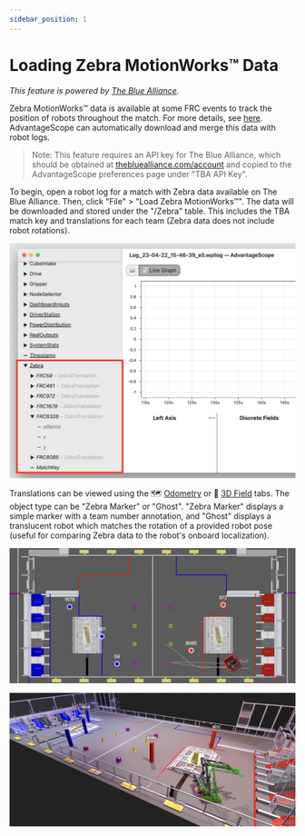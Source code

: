 ```yaml
---
sidebar_position: 1
---
```


# Loading Zebra MotionWorks™ Data

_This feature is powered by [The Blue Alliance](https://www.thebluealliance.com)._

Zebra MotionWorks™ data is available at some FRC events to track the position of robots throughout the match. For more details, see [here](https://www.firstinspires.org/robotics/frc/blog/2023-zebra-motionworks-for-first-robotics-competition-at-the-first-championship). AdvantageScope can automatically download and merge this data with robot logs.

> Note: This feature requires an API key for The Blue Alliance, which should be obtained at [thebluealliance.com/account](https://www.thebluealliance.com/account) and copied to the AdvantageScope preferences page under "TBA API Key".

To begin, open a robot log for a match with Zebra data available on The Blue Alliance. Then, click "File" > "Load Zebra MotionWorks™". The data will be downloaded and stored under the "/Zebra" table. This includes the TBA match key and translations for each team (Zebra data does not include robot rotations).

![Zebra fields](./img/zebra-1.png)

Translations can be viewed using the 🗺️ [Odometry](../tab-reference/odometry.md) or 👀 [3D Field](../tab-reference/3d-field.md) tabs. The object type can be "Zebra Marker" or "Ghost". "Zebra Marker" displays a simple marker with a team number annotation, and "Ghost" displays a translucent robot which matches the rotation of a provided robot pose (useful for comparing Zebra data to the robot's onboard localization).

![Zebra data on odometry tab](./img/zebra-2.png)

![Zebra data on 3D field](./img/zebra-3.png)

